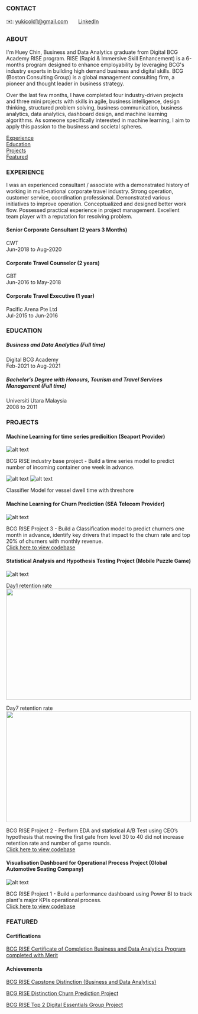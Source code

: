 <!-- CONTACT Section Starts -->
### CONTACT

<!-- Add your details -->
✉️: yukicold1@gmail.com 
&nbsp;&nbsp;&nbsp;&nbsp;&nbsp; [LinkedIn](https://www.linkedin.com/in/huey-chin-tan-114a54a0/) 
<!-- CONTACT Section Ends -->

<!-- ABOUT Section Starts -->
### ABOUT
<!-- Add your details -->

I'm Huey Chin, Business and Data Analytics graduate from Digital BCG Academy RISE program. RISE (Rapid & Immersive Skill Enhancement) is a 6-months program designed to enhance employability by leveraging BCG's industry experts in building high demand business and digital skills. BCG (Boston Consulting Group) is a global management consulting firm, a pioneer and thought leader in business strategy.

Over the last few months, I have completed four industry-driven projects and three mini projects with skills in agile, business intelligence, design thinking, structured problem solving, business communication, business analytics, data analytics, dashboard design, and machine learning algorithms. As someone specifically interested in machine learning, I aim to apply this passion to the business and societal spheres. 

<!-- Add link to the sections --> 
[Experience](#experience) <br>
[Education](#education) <br>
[Projects](#projects) <br>
[Featured](#featured) <br> 

<!-- ABOUT Section Ends -->

<!-- EXPERIENCE Section Starts -->
### EXPERIENCE
<!-- Add your details -->
I was an experienced consultant / associate with a demonstrated history of working in multi-national corporate travel industry. Strong operation, customer service, coordination professional. Demonstrated various initiatives to improve operation. Conceptualized and designed better work flow. Possessed practical experience in project management. Excellent team player with a reputation for resolving problem.

#### Senior Corporate Consultant (2 years 3 Months)
CWT <br> 
Jun-2018 to Aug-2020 

#### Corporate Travel Counselor (2 years)
GBT <br> 
Jun-2016 to May-2018 

#### Corporate Travel Executive (1 year)
Pacific Arena Pte Ltd <br> 
Jul-2015 to Jun-2016 

<!-- EXPERIENCE Section Ends -->

<!-- EDUCATION Section Starts -->
### EDUCATION
<!-- Add your details -->
##### Business and Data Analytics (Full time)
Digital BCG Academy <br> 
Feb-2021 to Aug-2021

##### Bachelor’s Degree with Honours, Tourism and Travel Services Management (Full time)
Universiti Utara Malaysia <br> 
2008 to 2011

<!-- EDUCATION Section Ends -->

<!-- PROJECTS Section Starts -->
### PROJECTS
<!-- Add your details -->

#### Machine Learning for time series predicition (Seaport Provider)
![alt text](https://user-images.githubusercontent.com/84428639/142361328-021ed469-b2a6-48c0-8489-a2b86a0ae36c.png)

BCG RISE industry base project - Build a time series model to predict number of incoming container one week in advance. 

![alt text](https://user-images.githubusercontent.com/84428639/142361322-3db06fc9-6e38-4a81-9f3f-8d9dc745a74d.png)
![alt text](https://user-images.githubusercontent.com/84428639/142361326-408ff3b0-18d1-4ebb-bede-38eff4554518.png)

Classifier Model for vessel dwell time with threshore 

#### Machine Learning for Churn Prediction (SEA Telecom Provider)
![alt text](https://user-images.githubusercontent.com/84428639/140434077-75790ab3-6eba-47f8-aa5f-db5f4652ee44.PNG)

BCG RISE Project 3 - Build a Classification model to predict churners one month in advance, identify key drivers that impact to the churn rate and top 20% of churners with monthly revenue.<br>
<a href="https://github.com/HueyChin/Projects/blob/main/Machine%20Learning%20for%20Churn%20Prediction%20(SEA%20Telecom%20Provider).ipynb">Click here to view codebase</a> <br>

#### Statistical Analysis and Hypothesis Testing Project (Mobile Puzzle Game)
![alt text](https://user-images.githubusercontent.com/84428639/140434088-b8b6e9da-2724-4439-af10-7974fb07c302.PNG) <br>

Day1 retention rate <br> 
<img src = "https://user-images.githubusercontent.com/84428639/140434085-9b07b842-7db2-4f09-b31c-72a280dd8fb5.PNG" width="500" height="300">

Day7 retention rate <br> 
<img src = "https://user-images.githubusercontent.com/84428639/140434087-7a5b0fb1-5723-4f9e-ae78-7ca1bd7facd8.PNG" width="500" height="300">

BCG RISE Project 2 - Perform EDA and statistical A/B Test using CEO’s hypothesis that moving the first gate from level 30 to 40 did not increase retention rate and number of game rounds.<br>
<a href="https://github.com/HueyChin/Projects/blob/main/Statistical%20Analysis%20and%20Hypothesis%20Testing%20Project%20(Mobile%20Puzzle%20Game).ipynb">Click here to view codebase</a> <br>

#### Visualisation Dashboard for Operational Process Project (Global Automotive Seating Company)
![alt text](https://user-images.githubusercontent.com/84428639/140434081-3a521bd0-6e9f-4cba-af82-64db597d2048.PNG)

BCG RISE Project 1 - Build a performance dashboard using Power BI to track plant's major KPIs operational process.<br>
<a href="https://github.com/HueyChin/Projects/blob/main/Visualisation%20Dashboard%20for%20Operational%20Process%20Project%20(Global%20Automotive%20Seating%20Company).pbix">Click here to view codebase</a> <br>

<!-- PROJECTS Section Ends -->

<!-- FEATURED Section Starts -->
### FEATURED
<!-- Add your details -->
#### Certifications
[BCG RISE Certificate of Completion Business and Data Analytics Program completed with Merit](https://www.credly.com/badges/6aa7eb55-ae95-4461-85a7-491ac7295cae/) <br>

#### Achievements
[BCG RISE Capstone Distinction (Business and Data Analytics)](https://www.credly.com/badges/205dda8c-5551-4396-9419-63fb1e71bcb9/) <br>

[BCG RISE Distinction Churn Prediction Project](https://www.credly.com/badges/84ff1edf-2830-433b-89cf-a8dcfc5c1d03/) <br>

[BCG RISE Top 2 Digital Essentials Group Project](https://www.credly.com/badges/35a1f9eb-8a44-4de3-9e03-5cf5509621a6/) <br>

<!-- FEATURED Section Ends -->
